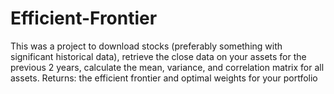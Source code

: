 # Efficient-Frontier
This was a project to download stocks (preferably something with significant historical data), retrieve the close data on your assets for the previous 2 years, calculate the mean, variance, and correlation matrix for all assets.  Returns: the efficient frontier and optimal weights for your portfolio
